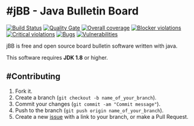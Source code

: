 #jBB - Java Bulletin Board
=================================
[![Build Status](http://vps289371.ovh.net:8000/buildStatus/icon?job=jBB-build-feature_sign-out-event_0.9.0_20170611)](http://vps289371.ovh.net:8000/job/jBB-build-feature_sign-out-event_0.9.0_20170611/) 
[![Quality Gate](http://vps289371.ovh.net:9000/api/badges/gate?key=org.jbb:jbb-parent:0.9.0-sign-out-event-SNAPSHOT)](http://vps289371.ovh.net:9000/dashboard?id=org.jbb%3Ajbb-parent%3A0.9.0-sign-out-event-SNAPSHOT)
[![Overall coverage](http://vps289371.ovh.net:9000/api/badges/measure?key=org.jbb:jbb-parent:0.9.0-sign-out-event-SNAPSHOT&metric=coverage&blinking=true)](http://vps289371.ovh.net:9000/dashboard?id=org.jbb%3Ajbb-parent%3A0.9.0-sign-out-event-SNAPSHOT) 
[![Blocker violations](http://vps289371.ovh.net:9000/api/badges/measure?key=org.jbb:jbb-parent:0.9.0-sign-out-event-SNAPSHOT&metric=blocker_violations&blinking=true)](http://vps289371.ovh.net:9000/dashboard?id=org.jbb%3Ajbb-parent%3A0.9.0-sign-out-event-SNAPSHOT) 
[![Critical violations](http://vps289371.ovh.net:9000/api/badges/measure?key=org.jbb:jbb-parent:0.9.0-sign-out-event-SNAPSHOT&metric=critical_violations&blinking=true)](http://vps289371.ovh.net:9000/dashboard?id=org.jbb%3Ajbb-parent%3A0.9.0-sign-out-event-SNAPSHOT) 
[![Bugs](http://vps289371.ovh.net:9000/api/badges/measure?key=org.jbb:jbb-parent:0.9.0-sign-out-event-SNAPSHOT&metric=bugs&blinking=true)](http://vps289371.ovh.net:9000/dashboard?id=org.jbb%3Ajbb-parent%3A0.9.0-sign-out-event-SNAPSHOT) 
[![Vulnerabilities](http://vps289371.ovh.net:9000/api/badges/measure?key=org.jbb:jbb-parent:0.9.0-sign-out-event-SNAPSHOT&metric=vulnerabilities&blinking=true)](http://vps289371.ovh.net:9000/dashboard?id=org.jbb%3Ajbb-parent%3A0.9.0-sign-out-event-SNAPSHOT)


jBB is free and open source board bulletin software written with java.


This software requires **JDK 1.8** or higher.

#Contributing
------------

1. Fork it.
2. Create a branch (`git checkout -b name_of_your_branch`).
3. Commit your changes (`git commit -am "Commit message"`).
4. Push to the branch (`git push origin name_of_your_branch`).
5. Create a new [issue](https://github.com/jbb-project/jbb/issues/new) with a link to your branch, or make a Pull Request.
